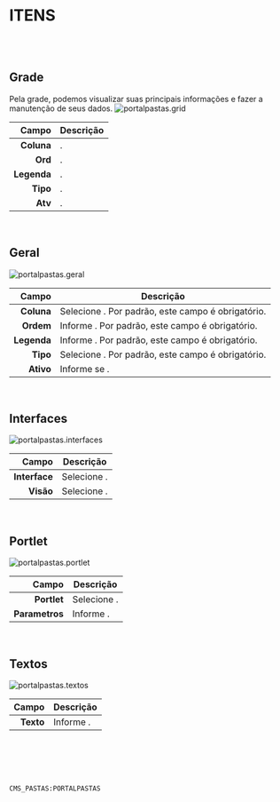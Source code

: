 # ITENS
<br>
<br>

## Grade
Pela grade, podemos visualizar suas principais informações e fazer a manutenção de seus dados.
![portalpastas.grid](https://raw.githubusercontent.com/netforcews/docs-siscom/master/geral/imagens/portalpastas.grid.png)

Campo | Descrição
--:|---
**Coluna** | .
**Ord** | .
**Legenda** | .
**Tipo** | .
**Atv** | .
<br>

## Geral
![portalpastas.geral](https://raw.githubusercontent.com/netforcews/docs-siscom/master/geral/imagens/portalpastas.geral.png)

Campo | Descrição
--:|---
**Coluna** | Selecione . Por padrão, este campo é obrigatório.
**Ordem** | Informe . Por padrão, este campo é obrigatório.
**Legenda** | Informe . Por padrão, este campo é obrigatório.
**Tipo** | Selecione . Por padrão, este campo é obrigatório.
**Ativo** | Informe se .
<br>

## Interfaces
![portalpastas.interfaces](https://raw.githubusercontent.com/netforcews/docs-siscom/master/geral/imagens/portalpastas.interfaces.png)

Campo | Descrição
--:|---
**Interface** | Selecione .
**Visão** | Selecione .
<br>

## Portlet
![portalpastas.portlet](https://raw.githubusercontent.com/netforcews/docs-siscom/master/geral/imagens/portalpastas.portlet.png)

Campo | Descrição
--:|---
**Portlet** | Selecione .
**Parametros** | Informe .
<br>

## Textos
![portalpastas.textos](https://raw.githubusercontent.com/netforcews/docs-siscom/master/geral/imagens/portalpastas.textos.png)

Campo | Descrição
--:|---
**Texto** | Informe .
<br>
<br>
<br>
<br>

```CMS_PASTAS:PORTALPASTAS```
